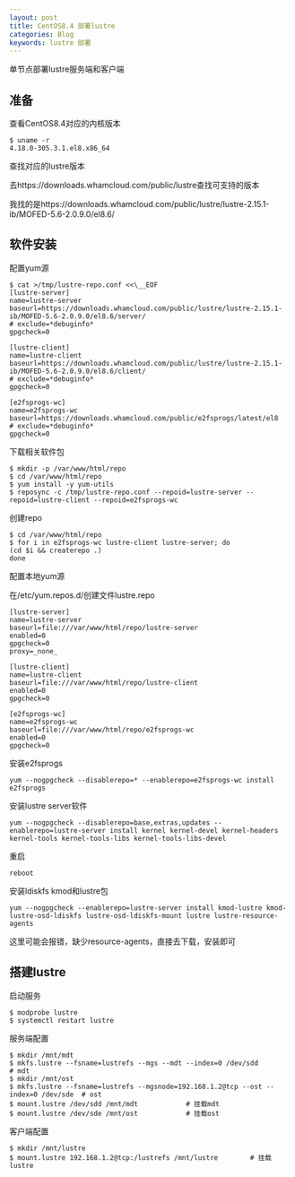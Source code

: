 ```yaml
---
layout: post
title: CentOS8.4 部署lustre
categories: Blog
keywords: lustre 部署
---
```




单节点部署lustre服务端和客户端

## 准备

查看CentOS8.4对应的内核版本

```
$ uname -r
4.18.0-305.3.1.el8.x86_64
```

查找对应的lustre版本

去https://downloads.whamcloud.com/public/lustre查找可支持的版本

我找的是https://downloads.whamcloud.com/public/lustre/lustre-2.15.1-ib/MOFED-5.6-2.0.9.0/el8.6/



## 软件安装

配置yum源

```shell
$ cat >/tmp/lustre-repo.conf <<\__EOF
[lustre-server]
name=lustre-server
baseurl=https://downloads.whamcloud.com/public/lustre/lustre-2.15.1-ib/MOFED-5.6-2.0.9.0/el8.6/server/
# exclude=*debuginfo*
gpgcheck=0

[lustre-client]
name=lustre-client
baseurl=https://downloads.whamcloud.com/public/lustre/lustre-2.15.1-ib/MOFED-5.6-2.0.9.0/el8.6/client/
# exclude=*debuginfo*
gpgcheck=0

[e2fsprogs-wc]
name=e2fsprogs-wc
baseurl=https://downloads.whamcloud.com/public/e2fsprogs/latest/el8
# exclude=*debuginfo*
gpgcheck=0

```

下载相关软件包

```shell
$ mkdir -p /var/www/html/repo
$ cd /var/www/html/repo
$ yum install -y yum-utils
$ reposync -c /tmp/lustre-repo.conf --repoid=lustre-server --repoid=lustre-client --repoid=e2fsprogs-wc
```

创建repo

```shell
$ cd /var/www/html/repo
$ for i in e2fsprogs-wc lustre-client lustre-server; do
(cd $i && createrepo .)
done
```

配置本地yum源

在/etc/yum.repos.d/创建文件lustre.repo

```shell
[lustre-server]
name=lustre-server
baseurl=file:///var/www/html/repo/lustre-server
enabled=0
gpgcheck=0
proxy=_none_

[lustre-client]
name=lustre-client
baseurl=file:///var/www/html/repo/lustre-client
enabled=0
gpgcheck=0

[e2fsprogs-wc]
name=e2fsprogs-wc
baseurl=file:///var/www/html/repo/e2fsprogs-wc
enabled=0
gpgcheck=0
```

安装e2fsprogs

```shell
yum --nogpgcheck --disablerepo=* --enablerepo=e2fsprogs-wc install e2fsprogs
```

安装lustre server软件

```shell
yum --nogpgcheck --disablerepo=base,extras,updates --enablerepo=lustre-server install kernel kernel-devel kernel-headers kernel-tools kernel-tools-libs kernel-tools-libs-devel
```

重启

```shell
reboot
```

安装ldiskfs kmod和lustre包

```shell
yum --nogpgcheck --enablerepo=lustre-server install kmod-lustre kmod-lustre-osd-ldiskfs lustre-osd-ldiskfs-mount lustre lustre-resource-agents
```

这里可能会报错，缺少resource-agents，直接去下载，安装即可



## 搭建lustre

启动服务

```shell
$ modprobe lustre
$ systemctl restart lustre
```

服务端配置

```shell
$ mkdir /mnt/mdt
$ mkfs.lustre --fsname=lustrefs --mgs --mdt --index=0 /dev/sdd						# mdt
$ mkdir /mnt/ost
$ mkfs.lustre --fsname=lustrefs --mgsnode=192.168.1.2@tcp --ost --index=0 /dev/sde	# ost
$ mount.lustre /dev/sdd /mnt/mdt			# 挂载mdt
$ mount.lustre /dev/sde /mnt/ost			# 挂载ost
```

客户端配置

```shell
$ mkdir /mnt/lustre
$ mount.lustre 192.168.1.2@tcp:/lustrefs /mnt/lustre		# 挂载lustre
```

